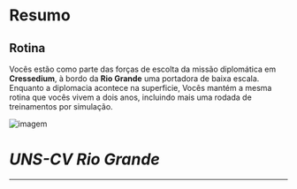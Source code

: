 # Resumo
## Rotina 
Vocês estão como parte das forças de escolta da missão diplomática em **Cressedium**, à bordo da **Rio Grande** uma portadora de baixa escala. Enquanto a diplomacia acontece na superficie, Vocês mantém a mesma rotina que vocês vivem a dois anos, incluindo mais uma rodada de treinamentos por simulação.


![imagem](/events/Images/Rio_Grande.png)


# *UNS-CV Rio Grande*
---

